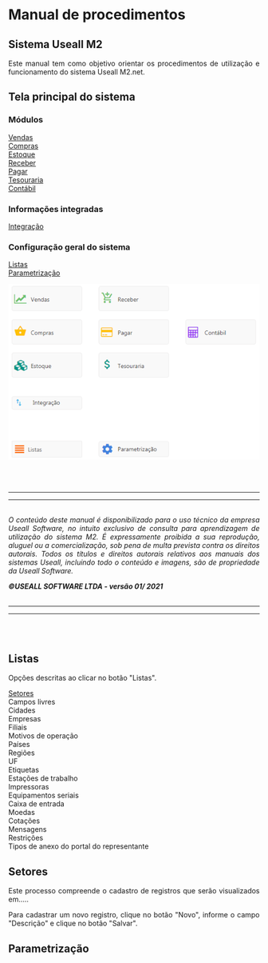 <!--**********************************************************************
##########################################################################
## Elaborado por      : Rafael Chagas       ######  Sprint: 09          ##
## Elaboração         : 12/02                                           ##
## -------------------------------------------------------------------- ##
##                              Descrição                               ##
## -------------------------------------------------------------------- ##
##                                                                      ##
##                                                                      ##
##########################################################################
***********************************************************************-->

<div align= "justify">

# **Manual de procedimentos**

## Sistema Useall M2

Este manual tem como objetivo orientar os procedimentos de utilização e funcionamento do sistema Useall M2.net. <br>

## **Tela principal do sistema**

### Módulos

[Vendas](~/manual_proced_tecnico/Modulos/vendas.md)<br>
[Compras](~/manual_proced_tecnico/Modulos/compras.md)<br>
[Estoque](~/manual_proced_tecnico/Modulos/estoque.md)<br>
[Receber](~/manual_proced_tecnico/Modulos/receber.md)<br>
[Pagar](~/manual_proced_tecnico/Modulos/pagar.md)<br>
[Tesouraria](~/manual_proced_tecnico/Modulos/tesouraria.md)<br>
[Contábil](~/manual_proced_tecnico/Modulos/contabil.md)<br>

### Informações integradas

[Integração](#integracao) <br>


### Configuração geral do sistema

[Listas](#listas) <br>
[Parametrização](#parametrizacao) 



![Acesso principal](../Img/manual_m2/inicio.png)


<br><br>
_____________________________

_____________________________


<br><i>O conteúdo deste manual é disponibilizado para o uso técnico da empresa Useall Software, no intuito exclusivo de consulta para aprendizagem de utilização do sistema M2. É expressamente proibida a sua reprodução, aluguel ou a comercialização, sob pena de multa prevista contra os direitos autorais. Todos os títulos e direitos autorais relativos aos manuais dos sistemas Useall, incluindo todo o conteúdo e imagens, são de propriedade da Useall Software.</i> <br>

</div><div align= "justify" font= "08">

<i>**©USEALL SOFTWARE LTDA - versão 01/ 2021**</i> <br><br>

</div><div align= "justify">

_____________________________

_____________________________

<br><br>

## Listas

Opções descritas ao clicar no botão "Listas".

[Setores](#setores) <br>
Campos livres <br>
Cidades <br>
Empresas <br>
Filiais <br>
Motivos de operação <br>
Países <br>
Regiões <br>
UF <br>
Etiquetas <br>
Estações de trabalho <br>
Impressoras <br>
Equipamentos seriais <br>
Caixa de entrada <br>
Moedas <br>
Cotações <br>
Mensagens <br>
Restrições  <br>
Tipos de anexo do portal do representante <br>


## **Setores**

Este processo compreende o cadastro de registros que serão visualizados em.....

Para cadastrar um novo registro, clique no botão "Novo", informe o campo "Descrição" e clique no botão "Salvar".

## Parametrização
















</div>

